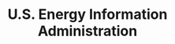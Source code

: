 ---
# This topic lives at
# https://digital.gov/topics/us-energy-information-administration

# Topic Title
title: "U.S. Energy Information Administration"

# description — keep it short and clear
summary: ""

# Weight
weight: 1

# For more information on managing topics,
# see https://github.com/GSA/digitalgov.gov/wiki/topics
---
